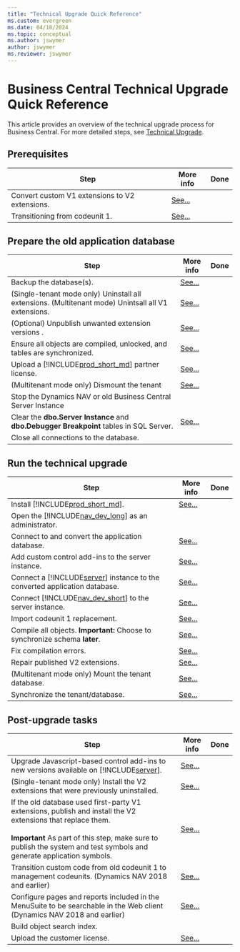 ```yaml
---
title: "Technical Upgrade Quick Reference"
ms.custom: evergreen
ms.date: 04/18/2024
ms.topic: conceptual
ms.author: jswymer
author: jswymer
ms.reviewer: jswymer
---
```

# Business Central Technical Upgrade Quick Reference 

This article provides an overview of the technical upgrade process for Business Central. For more detailed steps, see [Technical Upgrade](Converting-a-database.md).



## Prerequisites

|Step|More info| Done |
|----|-----------|--|
|Convert custom V1 extensions to V2 extensions.|[See...](../developer/devenv-upgrade-v1-to-v2-overview.md)||
|Transitioning from codeunit 1.|[See...](transition-from-codeunit1.md)|

## Prepare the old application database

|Step|More info| Done |
|----|-----------|--|
|Backup the database(s).|[See...](/sql/relational-databases/backup-restore/create-a-full-database-backup-sql-server)||
|(Single-tenant mode only) Uninstall all extensions. (Multitenant mode) Unintsall all V1 extensions.|[See...](/powershell/module/microsoft.dynamics.nav.apps.management/uninstall-navapp)||
|(Optional) Unpublish unwanted extension versions .|[See...](/powershell/module/microsoft.dynamics.nav.apps.management/unpublish-navapp)||
|Ensure all objects are compiled, unlocked, and tables are synchronized.|[See...](../cside/cside-compiling-objects.md)||
|Upload a [!INCLUDE[prod_short_md](../developer/includes/prod_short.md)] partner license.|[See...](../cside/cside-upload-license-file.md)||
|(Multitenant mode only) Dismount the tenant|[See...](/powershell/module/microsoft.dynamics.nav.management/dismount-navtenant?view=dynamicsnav-ps-2018)||
|Stop the Dynamics NAV or old Business Central Server Instance|||
|Clear the **dbo.Server Instance** and  **dbo.Debugger Breakpoint** tables in SQL Server.|[See...](converting-a-database.md#clearsql)||
|Close all connections to the database.|||

## Run the technical upgrade

|Step|More info| Done |
|----|-----------|--|
|Install [!INCLUDE[prod_short_md](../developer/includes/prod_short.md)]. |[See...](../deployment/install-using-setup.md)|
|Open the [!INCLUDE[nav_dev_long](../developer/includes/nav_dev_long_md.md)] as an administrator.|||
|Connect to and convert the application database.|[See...](../cside/cside-open-database.md)||
|Add custom control add-ins to the server instance.|[See...](converting-a-database.md#controladdins)||
|Connect a [!INCLUDE[server](../developer/includes/server.md)] instance to the converted application database.|[See...](../administration/connect-server-to-database.md)||
|Connect [!INCLUDE[nav_dev_short](../developer/includes/nav_dev_short_md.md)] to the server instance.|[See...](../cside/cside-change-server-instance.md)||
|Import codeunit 1 replacement.|[See...](codeunit1-replacement.md)||
|Compile all objects. **Important:** Choose to synchronize schema **later**.|[See...](../cside/cside-compiling-objects.md)||
|Fix compilation errors.|[See...](resolve-compile-errors-when-converting-dynamics-nav-2018-database.md)||
|Repair published V2 extensions.|[See...](/powershell/module/microsoft.dynamics.nav.apps.management/repair-navapp)||
|(Multitenant mode only) Mount the tenant database. |[See...](/powershell/module/microsoft.dynamics.nav.management/mount-navtenant)||
|Synchronize the tenant/database. |[See...](../administration/synchronize-tenant-database-and-application-database.md)||

<!--
## Upgrade V2 Extensions on Tenant

|Step|More info| Done |
|----|-----------|--|

|Publish the new Microsoft-provided V2 extensions that replace V1 extensions.|[See...](/powershell/module/microsoft.dynamics.nav.apps.management/publish-navapp)|
|Synchronize the new V2 extensions with the database.|[See...](/powershell/module/microsoft.dynamics.nav.apps.management/sync-navapp)|
|Run a data upgrade on each new V2 extension.|[See...](/powershell/module/microsoft.dynamics.nav.apps.management/start-navappdataupgrade)|

-->

## Post-upgrade tasks 
|Step|More info| Done |
|----|-----------|--|
|Upgrade Javascript-based control add-ins to new versions available on [!INCLUDE[server](../developer/includes/server.md)]. |[See...](converting-a-database.md#extensions)|
|(Single-tenant mode only) Install the V2 extensions that were previously uninstalled.|[See...](/powershell/module/microsoft.dynamics.nav.apps.management/install-navapp)|
|If the old database used first-party V1 extensions, publish and install the V2 extensions that replace them.<br /><br />**Important** As part of this step, make sure to publish the system and test symbols and generate application symbols.|[See...](converting-a-database.md#extensions)||
|Transition custom code from old codeunit 1 to management codeunits. (Dynamics NAV 2018 and earlier)|[See...](transition-from-codeunit1.md)||
|Configure pages and reports included in the MenuSuite to be searchable in the Web client  (Dynamics NAV 2018 and earlier)|[See...](upgrade-pages-report-for-search.md) ||
|Build object search index. |||
|Upload the customer license. |[See...](../cside/cside-upload-license-file.md)||